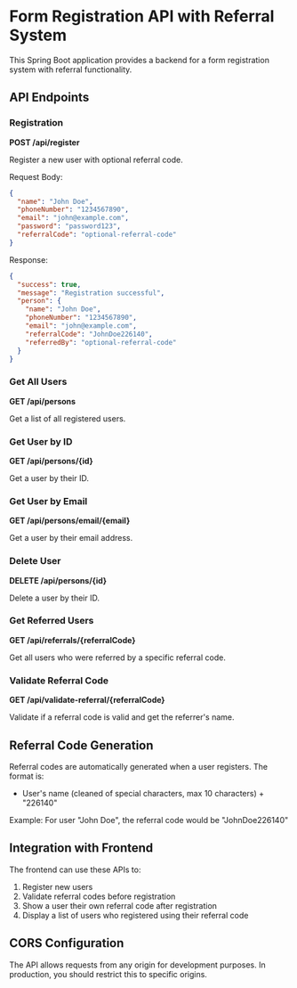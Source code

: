 # Form Registration API with Referral System

This Spring Boot application provides a backend for a form registration system with referral functionality.

## API Endpoints

### Registration

**POST /api/register**

Register a new user with optional referral code.

Request Body:
```json
{
  "name": "John Doe",
  "phoneNumber": "1234567890",
  "email": "john@example.com",
  "password": "password123",
  "referralCode": "optional-referral-code"
}
```

Response:
```json
{
  "success": true,
  "message": "Registration successful",
  "person": {
    "name": "John Doe",
    "phoneNumber": "1234567890",
    "email": "john@example.com",
    "referralCode": "JohnDoe226140",
    "referredBy": "optional-referral-code"
  }
}
```

### Get All Users

**GET /api/persons**

Get a list of all registered users.

### Get User by ID

**GET /api/persons/{id}**

Get a user by their ID.

### Get User by Email

**GET /api/persons/email/{email}**

Get a user by their email address.

### Delete User

**DELETE /api/persons/{id}**

Delete a user by their ID.

### Get Referred Users

**GET /api/referrals/{referralCode}**

Get all users who were referred by a specific referral code.

### Validate Referral Code

**GET /api/validate-referral/{referralCode}**

Validate if a referral code is valid and get the referrer's name.

## Referral Code Generation

Referral codes are automatically generated when a user registers. The format is:
- User's name (cleaned of special characters, max 10 characters) + "226140"

Example: For user "John Doe", the referral code would be "JohnDoe226140"

## Integration with Frontend

The frontend can use these APIs to:
1. Register new users
2. Validate referral codes before registration
3. Show a user their own referral code after registration
4. Display a list of users who registered using their referral code

## CORS Configuration

The API allows requests from any origin for development purposes. In production, you should restrict this to specific origins.